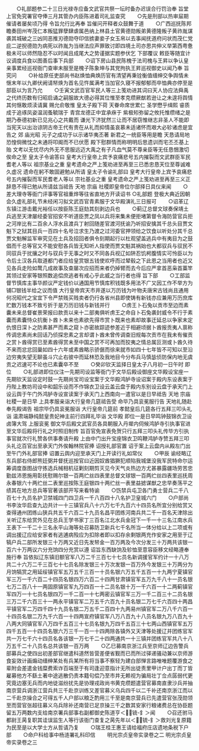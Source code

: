 <!-- { "loadSidebar": true } -->
　　○礼部题参二十三日光禄寺应备文武官共祭一坛时备办迟误合行罚治奉  旨堂上官免究署官夺俸三月其管办内臣陈进着司礼监查究
　　○先是刑部以热审屇期催请者屡矣顷乃得  令旨允行比再奉  旨催问开释者众鼓舞于道
　　○广西巡抚陈邦瞻奏田州岑茂仁本叛猛罪孽肆虐属邑纳上林县土官黄德勋叛弟黄德隆叛子黄祚胤谋袭其城破之三凶同恶推刃德勋夺印信掳妻妾子女玉帛以去事闻抚道府问状而茂仁党庇二逆掜德勋为病死以祚胤为当继法应声罪致讨即四境土司亦思共伸义举第西粤惫极未可以师然隐忍不以时闻且成尾大之势谨据实题参伏乞  下部覆议  敕臣等随宜计议调度兵食以图善后事下兵部
　　○诏下房山县民陈槐于法司槐与王昇以争认皇亲事累经巡视衙门查审未服至是槐子陈象坤与其党拘执王昇巡视御史以闻乃奉  旨究问
　　○补给原任吏部尚书赵焕恤典焕历官有清望再秉铨衡值缙绅交争舆情未惬末年以九卿伏阙请帑焕为首名见忤属满考当加官久寝不报郁郁而卒恤典亦停至是部臣以为言乃允
　　○壬寅文武百官军民人等三上笺劝进其词曰天人协应法舜禹之代终历数有归昭启诵之嗣服故大德必得其位惟至孝克缵厥猷若逊让之未遑将舆情其何惬敢烦渎请冀  赐允俞敬惟  皇太子殿下荷  天眷命席世累仁  圣学懋乎缉熙  睿质成于追琢凤姿温润蚤毓瑞于  青宫龙德正中宜承庥于  紫极矧弥留之攸托惟缵绪之是期乃泰德初新已见兆心之共戴而  谦光下济犹然三让而不居窃惟继志非圣人不能即当宪天以出治谅阴古帝王代有贵在从礼而抑情虽哀慕未适诸怀而艰大必轸诸虑是宜告之  郊  庙光昭  元子之成功于以示诸华夷丕著  新君之一统臣等用是瞻  天恳请局地恐惶倘微忱之未通将叩阍而不已伏愿  殿下慰群情而称明明后思遗训而宅丕丕基上贻  文考以无忧尽内外无不思服远迈大禹之有子凡血气莫不尊亲臣等无任恳悃激切俟命之至  皇太子令谕答曰  皇考大行皇帝上宾予哀痛悲号五内摧裂而文武群臣军民耆老人等以  祖宗基业之重  皇考遗命之严上笺劝进至再至三已悉忠恳天位至尊诚难久虚况  遗命在躬不敢固避勉从所请  皇太子令谕礼部曰  皇考大行皇帝上宾予哀痛悲号五内摧裂而军民耆老人等以  宗社基业之重  皇考遗命之严上笺劝进至再至三义正辞恳不得已勉从所请兹当祗告  天地  宗庙  社稷即皇帝位尔部择日具仪来闻
　　○差大理寺等衙门评事等官祖重烨等往省直地方开读诏书
○礼部题  登极大典近因朝会久虚礼部礼节未经闲习拟文武百官青素服于文华殿演礼三日报可
　　○诏革辽东镇江游击戴光裕任以按臣陈王庭劾其刻剥边兵也
　　○蓟辽总督文球奏保靖土兵逃至天津屡经委官招安不听道臣贾之凤以兵将来集未便拒堵第督令海防营官兵拒之河岸比有二百余人浮水且渡兵丁射回随差官渡河抚谕乃听招安擒其千总头目贾文魁下之狱其目兵一百四十名号泣求生乃渡之过河委官押领给之饮食以听处分其千总贾文魁解监军审究见在土兵及招回者俱令刻期起行以杜观望盖逃兵中有夷目为之鼓倡而千总等官又不能安慰各兵皆无知听人指使而贾文魁其祸始也大都驭兵与驭民不同驭兵于扰攘之时与驭兵于无事之时又不同各兵视辽如阱忍饥枵腹情实可怜臣以为令后土汉各兵取道都门者应给皇赏银五钱使欢呼而过辇毂之下此恩之当用者也近又见各兵走险如鹜几成故事及查屡次应招而来者仍掉臂而去今后应严拿首恶枭首藁竿其领过安家等银照数追偿庶逃者有戒心乎此威之当行者也得  旨下部
　　○工部监督节慎库主事华颜议严定钱价以通国用节慎库积钱既多用法不广又因工作不举方为铺□银钱半给之议而值  大行皇帝宾天市井遂以万历钱为叶物夫唐宋古钱尚且通用何况昭代之宝宜下令严禁贱买贱卖者仍行各省州县即使铸有新钱亦应兼用万历庶库贮数万钱本不致亏折于是万历旧钱与新钱并行
　　○虏王卜石兔以贡市至边而素囊未来总督崔景荣报曰款贡以来十二部夷俱听虏王之命自卜石兔袭封威令不行于素囊而素囊恃众抗衡卜酋卜未来也素欲先得市赏卜既来也素却故事迁延总以争家未定仇恨日深卜之防素甚严而素之窥卜亦密故踪迹参差近于相避顷据卜酋报贡夷人禀称传调忠素尚未回话乃侦探忠素之言却谓卜酋未曾传调查旧规每次贡市在我未有催贡之赏卜酋得赏已至素酋得赏未至中国之赏不可再加而狡夷之情总属叵测或卜酋久待不来而忿忿回巢如四十六年或素酋略示骄倨而徐来就市如四十七年皆不可知以至沿边穷夷失望无聊虽斗穴止右彼中而延林恐及我地目今分布兵马慎毖侦防保内地无虞贡之迟速可不论也已素囊卒不至
　　○癸卯钦天监择日皇太子八月初一日午时  即位
　　○礼部进即位仪注一先期司设监等衙门于文华后殿设御座文华殿设宝座一先期钦天监设定时鼓一先期尚宝司设宝案于文华殿鸿胪寺设诏案于殿内东设表案于丹陛上教坊司设中和韶乐设而不作锦衣卫设云盖云盘于殿内东别设云盘于承天门上设云舆于午门外鸿胪寺设宣读案于承天门上西南向一遣官以是日早祗告  天地  宗庙  社稷一是日早  上具孝服亲诣大行皇帝几筵祗告受  命毕乃具衮冕服行告  天地礼随赴  奉先殿谒告  祖宗毕仍具衮冕服诣  大行皇帝几筵前  孝懿皇后几筵各行五拜三叩头礼诣  温肃端静纯懿皇贵妃神主前行四拜礼毕诣  文华殿  即位一是日早鸣钟鼓锦衣卫设卤簿大驾  上服衮冕  御文华后殿文武官员各具朝服入丹墀内伺候鸿胪寺引执事官进至文华后殿将行礼之时照旧制传  旨百官免宣表免贺只行五拜三叩头礼传毕方引执事官就次行礼赞各供事奏请升殿  上由中门出升宝座锦衣卫鸣鞭鸿胪寺赞五拜三叩头礼讫百官出至承天门外俟翰林院官捧  诏授礼部官置  诏于案上云盘内从殿左门出至午门外礼部官捧  诏置云舆内迎至承天门上开读行礼如常仪
　　○甲辰  谕经略辽东兵部右侍郎熊廷弼并督抚巡按官曰近因奴酋猖獗犯顺陷我城堡没我军民特命尔运筹调度亟图战守拣选兵械相机征剿刻期剪灭见今天气炎热边方尤甚暴露疆场劳苦忠勤兹沛恩施用彰抚慰赐尔银一百两纻丝四表里总督文球银一百两纻丝四表里巡抚周永春银六十两纻丝二表里巡按陈王庭银四十两纻丝一表里益摅谋猷之忠早奏荡平之绩其在地方总兵等官著该部开写来看特谕
　　○饬禁兵屯卫各门勇士营兵二千八百七十九员名护卫禁城四门四卫兵一千八百四十八名护卫皇城六门
　　○户部尚书李汝华启查九边共计一十三镇官兵八十六万七千九百六十四员名所宜分别给赏又查得通州团练山狭兵共五千六百二十九员名昌平团练河南兵共二千一百名天津除出关听辽东给赏外见在总兵王学书家丁三百名江北水兵金冠下一千一十三名江南水兵王表下一千二十三名永平山海等处召募防卫新兵七千名所当一体分给以上二项或有调出援辽应给安家者有逃逋病殁应为扣除者即以扣存余剩银两充作安家之用至于辽犒户兵二部所发银三十万两又近日先发帑金一百万两及今次分发三十万两共该银一百六十万两议六分充饷四分充赏以遵  诏旨东西缺饷及轸恤至意容臣移文经略遵奉施行奉  旨依拟辽东镇旧额官军八万二千三百七十七员名新调援官军约计一十八万共二十六万二千三百七十七员名除发银三十万次发银一百万外今发银三十万两分为月饷犒赏之用延绥镇官军五万五千三百一十员名银六万五千五百一十九两宁夏镇官军三万一千六百二十四员名银四万六百二十四两甘肃镇官军五万九千八十一员名银七万二百八十一两固原镇官军九万四百一十二员名银十万一千六百一十二两蓟镇官军四万一十七员名银四万一千二百一十七两密云镇官军三万一千二百三十二员名银三万二千六百三十一两永平镇官军二万五千六百九十员名银二万七千六百四十两昌平镇官军二万四千四十九员名银二万五千二百四十九两易州镇官军二万八千六百一十四员名银二万九千六百一十四两宣府镇官军八万八百九十八员名银九万八百九十八两大同镇官军八万四千五百三十七员名银九万四千五百三十七两山西镇官军五万四千五百一十四员名银六万三千一百一十四两除各镇外又天津等处援辽并团练官军共一万七千六十四员名各该银一万七千二十四两通共一十三镇并团练官军共八十八万五千二十八员名总共该银一百万两
　　○乙巳募南京浙江兵至京师辽边告警兵部募兵之使四出初差部官继遣科道然皆营差便省觐而已而所过驿递骚动兼以京师游食妄效计画煽动缙绅某处有兵某所有将当事不察轻为建白部惮言路唯唯题覆游食之辈附会差遣金钱糜费索诈百端至于有司逢迎意指计无所出徒责里甲计户出丁而丁皆雇募他方不繇土著中途逃散仍责本籍句偿乃至市井无赖视为骗局壮丁佥点孱弱代更究竟边塞无兵而内地徒滋纷扰先是协理戎政尚书黄克缵题遣营官募南直隶沙兵并抽南京营兵调浙江营兵共三千赴京训练又差官募义乌兵四千以二千补还南京浙江而以二千赴京操合之可得五千人户部以粮乏酌用三千至是南京营兵已先遣营官张茂勋领至而营官张超往募义乌兵除补还南营已足京操三千之数其安家行粮诸费总在协臣题留五万两数内支给南京署兵部事右副都御史陈道亨＜锍-釒＞闻
　　○召还驸马都尉王昺复职其诖误监生人等行该衙门查复之昺先年以＜锍-釒＞救刘光复原籍为民至是以大学士方从哲请乃复
　　○瑞王桂王惠王请给福府庄店遗地条税下户部
　　○命户科给事中杨涟署礼科印信
　　明光宗贞皇帝实录卷之二
明光宗贞皇帝实录卷之三
